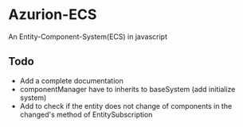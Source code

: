 # Azurion-ECS
An Entity-Component-System(ECS) in javascript

## Todo

- Add a complete documentation
- componentManager have to inherits to baseSystem (add initialize system)
- Add to check if the entity does not change of components in the changed's method of EntitySubscription